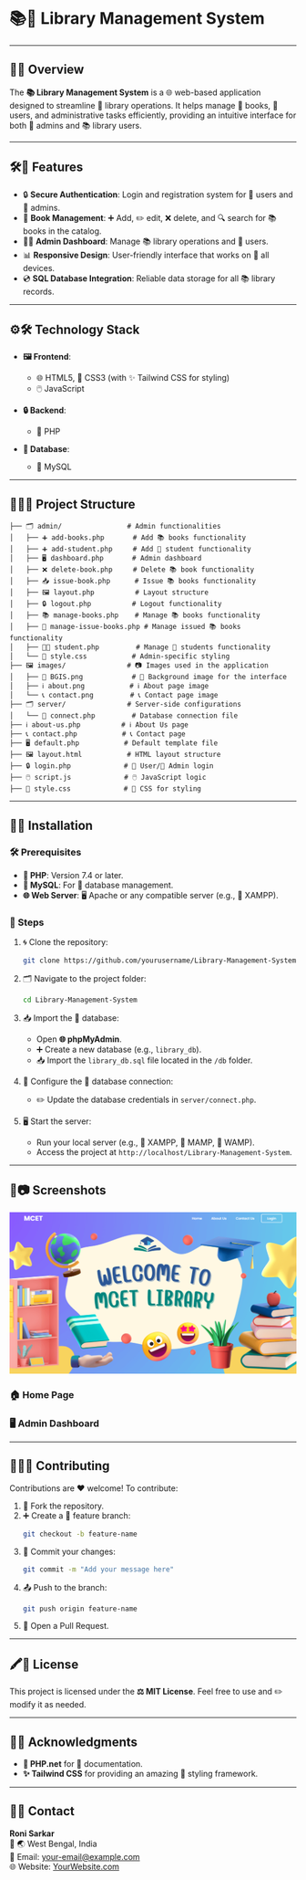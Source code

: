 # 📚📖 Library Management System

---

## 🌟✨ Overview

The **📚 Library Management System** is a 🌐 web-based application designed to streamline 📘 library operations. It helps manage 📖 books, 🙋 users, and administrative tasks efficiently, providing an intuitive interface for both 🔧 admins and 📚 library users.

---

## 🛠🔧 Features

- 🔒 **Secure Authentication**: Login and registration system for 🙋 users and 🔧 admins.
- 📖 **Book Management**: ➕ Add, ✏️ edit, ❌ delete, and 🔍 search for 📚 books in the catalog.
- 🧑‍💻 **Admin Dashboard**: Manage 📚 library operations and 🙋 users.
- 📊 **Responsive Design**: User-friendly interface that works on 📱 all devices.
- 💿 **SQL Database Integration**: Reliable data storage for all 📚 library records.

---

## ⚙️🛠 Technology Stack

- **🖼 Frontend**:

  - 🌐 HTML5, 🎨 CSS3 (with ✨ Tailwind CSS for styling)
  - 🖱️ JavaScript

- **🔒 Backend**:

  - 🐘 PHP

- **💾 Database**:

  - 🐬 MySQL

---

## 💂‍♂️📂 Project Structure

```
├── 🗂️ admin/                # Admin functionalities 
│   ├── ➕ add-books.php       # Add 📚 books functionality
│   ├── ➕ add-student.php     # Add 🙋 student functionality
│   ├── 🖥 dashboard.php       # Admin dashboard
│   ├── ❌ delete-book.php     # Delete 📚 book functionality
│   ├── 📥 issue-book.php      # Issue 📚 books functionality
│   ├── 🖼 layout.php          # Layout structure
│   ├── 🔒 logout.php          # Logout functionality
│   ├── 📚 manage-books.php    # Manage 📚 books functionality
│   ├── 📑 manage-issue-books.php # Manage issued 📚 books functionality
│   ├── 🧑‍🎓 student.php         # Manage 🙋 students functionality
│   └── 🎨 style.css           # Admin-specific styling
├── 🖼 images/               # 📷 Images used in the application
│   ├── 🌅 BGIS.png            # 🌌 Background image for the interface
│   ├── ℹ️ about.png           # ℹ️ About page image
│   └── 📞 contact.png         # 📞 Contact page image
├── 🗂️ server/               # Server-side configurations
│   └── 🔗 connect.php         # Database connection file
├── ℹ️ about-us.php          # ℹ️ About Us page
├── 📞 contact.php           # 📞 Contact page
├── 🖥 default.php           # Default template file
├── 🖼 layout.html           # HTML layout structure
├── 🔒 login.php             # 🙋 User/🔧 Admin login
├── 🖱️ script.js             # 🖱️ JavaScript logic
├── 🎨 style.css             # 🎨 CSS for styling
```

---

## 🚀✨ Installation

### 🛠 Prerequisites

- **🐘 PHP**: Version 7.4 or later.
- **🐬 MySQL**: For 💾 database management.
- **🌐 Web Server**: 🖥 Apache or any compatible server (e.g., 🐘 XAMPP).

### 🔧 Steps

1. 🌀 Clone the repository:

   ```bash
   git clone https://github.com/yourusername/Library-Management-System.git
   ```

2. 🗂️ Navigate to the project folder:

   ```bash
   cd Library-Management-System
   ```

3. 📥 Import the 💾 database:

   - Open **🌐 phpMyAdmin**.
   - ➕ Create a new database (e.g., `library_db`).
   - 📥 Import the `library_db.sql` file located in the `/db` folder.

4. 🔗 Configure the 💾 database connection:

   - ✏️ Update the database credentials in `server/connect.php`.

5. 🖥 Start the server:

   - Run your local server (e.g., 🐘 XAMPP, 🐘 MAMP, 🐘 WAMP).
   - Access the project at `http://localhost/Library-Management-System`.

---

## 🌟📷 Screenshots
<img src="images/image_2024-12-17_220024561.png" alt="Event Storming Big Picture" style="max-width: 100%;"> 

### 🏠 Home Page
 
### 🖥 Admin Dashboard

---

## 👨‍💻🤝 Contributing

Contributions are ❤️ welcome! To contribute:

1. 🍴 Fork the repository.
2. ➕ Create a 🌱 feature branch:
   ```bash
   git checkout -b feature-name
   ```
3. 📝 Commit your changes:
   ```bash
   git commit -m "Add your message here"
   ```
4. 📤 Push to the branch:
   ```bash
   git push origin feature-name
   ```
5. 📨 Open a Pull Request.

---

## 🖍️📜 License

This project is licensed under the **⚖️ MIT License**. Feel free to use and ✏️ modify it as needed.

---

## 🙌🙏 Acknowledgments

- **🐘 PHP.net** for 📄 documentation.
- **✨ Tailwind CSS** for providing an amazing 🎨 styling framework.

---

## 📧📞 Contact

**Roni Sarkar**\
📍 🌏 West Bengal, India\
📧 Email: [your-email@example.com](mailto:your-email@example.com)\
🌐 Website: [YourWebsite.com](https://yourwebsite.com)

